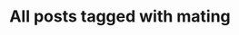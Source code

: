 ---
layout: tag
title: "All posts tagged with mating"
permalink: /weblog/tags/mating/
taxonomy: mating
---